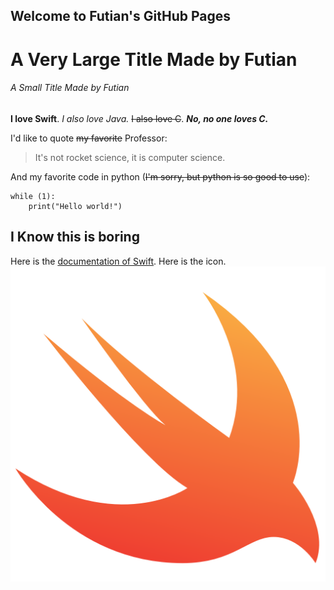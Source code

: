 ## Welcome to Futian's GitHub Pages
# A Very Large Title Made by Futian
###### A Small Title Made by Futian

**I love Swift**. *I also love Java.* ~~I also love C~~. ***No, no one loves C.***

I'd like to quote ~~my favorite~~ Professor:
> It's not rocket science, it is computer science.

And my favorite code in python (~~I'm sorry, but python is so good to use~~):
```
while (1):
    print("Hello world!")
```
    
## I Know this is boring

Here is the [documentation of Swift](https://swift.org/documentation/). Here is the icon. ![icon of Swift](Swift.png)

